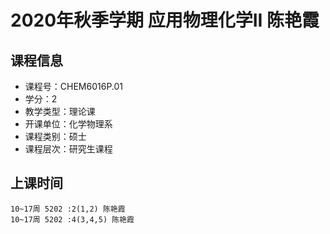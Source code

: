 # 2020年秋季学期 应用物理化学II 陈艳霞






## 课程信息

- 课程号：CHEM6016P.01
- 学分：2
- 教学类型：理论课
- 开课单位：化学物理系
- 课程类别：硕士
- 课程层次：研究生课程

## 上课时间

```
10~17周 5202 :2(1,2) 陈艳霞
10~17周 5202 :4(3,4,5) 陈艳霞
```

